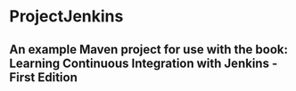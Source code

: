 # ProjectJenkins

## An example Maven project for use with the book: Learning Continuous Integration with Jenkins - First Edition

